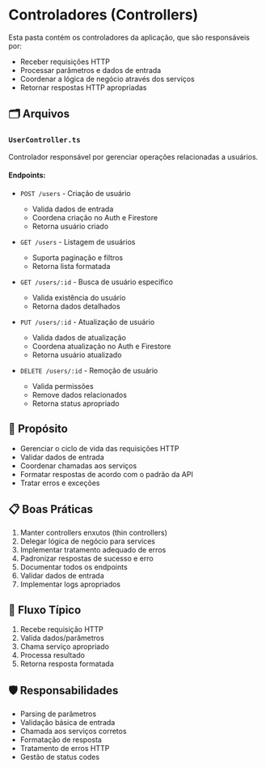 # Controladores (Controllers)

Esta pasta contém os controladores da aplicação, que são responsáveis por:

- Receber requisições HTTP
- Processar parâmetros e dados de entrada
- Coordenar a lógica de negócio através dos serviços
- Retornar respostas HTTP apropriadas

## 🗂 Arquivos

### `UserController.ts`

Controlador responsável por gerenciar operações relacionadas a usuários.

#### Endpoints:

- `POST /users` - Criação de usuário
  - Valida dados de entrada
  - Coordena criação no Auth e Firestore
  - Retorna usuário criado

- `GET /users` - Listagem de usuários
  - Suporta paginação e filtros
  - Retorna lista formatada

- `GET /users/:id` - Busca de usuário específico
  - Valida existência do usuário
  - Retorna dados detalhados

- `PUT /users/:id` - Atualização de usuário
  - Valida dados de atualização
  - Coordena atualização no Auth e Firestore
  - Retorna usuário atualizado

- `DELETE /users/:id` - Remoção de usuário
  - Valida permissões
  - Remove dados relacionados
  - Retorna status apropriado

## 🔧 Propósito

- Gerenciar o ciclo de vida das requisições HTTP
- Validar dados de entrada
- Coordenar chamadas aos serviços
- Formatar respostas de acordo com o padrão da API
- Tratar erros e exceções

## 📋 Boas Práticas

1. Manter controllers enxutos (thin controllers)
2. Delegar lógica de negócio para services
3. Implementar tratamento adequado de erros
4. Padronizar respostas de sucesso e erro
5. Documentar todos os endpoints
6. Validar dados de entrada
7. Implementar logs apropriados

## 🔄 Fluxo Típico

1. Recebe requisição HTTP
2. Valida dados/parâmetros
3. Chama serviço apropriado
4. Processa resultado
5. Retorna resposta formatada

## 🛡️ Responsabilidades

- Parsing de parâmetros
- Validação básica de entrada
- Chamada aos serviços corretos
- Formatação de resposta
- Tratamento de erros HTTP
- Gestão de status codes
